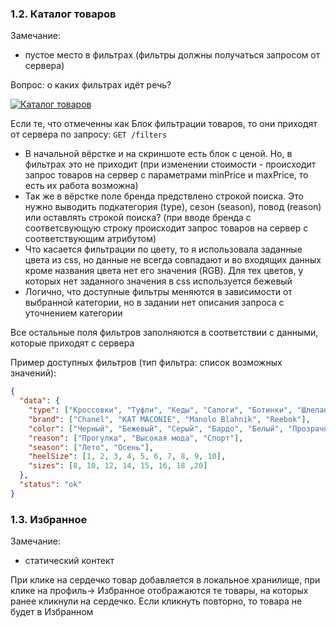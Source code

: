 ###  1.2. Каталог товаров

Замечание:
- пустое место в фильтрах (фильтры должны получаться запросом от сервера)

Вопрос: о каких фильтрах идёт речь?

 [![Каталог товаров](./resources/images/des-cat-small.jpg)](./resources/images/des-cat-full.jpg)

Если те, что отмеченны как Блок фильтрации товаров, то они приходят от сервера по запросу: `GET /filters`

- В начальной вёрстке и на скриншоте есть блок с ценой. Но, в фильтрах это не приходит (при изменении стоимости - происходит запрос товаров на сервер с параметрами minPrice и maxPrice, то есть их работа возможна)
- Так же в вёрстке поле бренда предствлено строкой поиска. Это нужно выводить подкатегория (type), сезон (season), повод (reason) или оставлять строкой поиска? (при вводе бренда с соответсвующую строку происходит запрос товаров на сервер с соответствующим атрибутом)
- Что касается фильтрации по цвету, то я использовала заданные цвета из css, но данные не всегда совпадают и во входящих данных кроме названия цвета нет его значения (RGB). Для тех цветов, у которых нет заданного значения в css используется бежевый 
- Логично, что доступные фильтры меняются в зависимости от выбранной категории, но в задании нет описания запроса с уточнением категории

Все остальные поля фильтров заполняются в соответствии с данными, которые приходят с сервера

Пример доступных фильтров (тип фильтра: список возможных значений):
```json
{  
  "data": {
    "type": ["Кроссовки", "Туфли", "Кеды", "Сапоги", "Ботинки", "Шлепанцы", "Ботильоны", "Босоножки"],
    "brand": ["Chanel", "KAT MACONIE", "Manolo Blahnik", "Reebok"],
    "color": ["Черный", "Бежевый", "Серый", "Бардо", "Белый", "Прозрачный", "Синий", "Красный"],
    "reason": ["Прогулка", "Высокая мода", "Спорт"],
    "season": ["Лето", "Осень"],
    "heelSize": [1, 2, 3, 4, 5, 6, 7, 8, 9, 10],
    "sizes": [8, 10, 12, 14, 15, 16, 18 ,20]
  },
  "status": "ok"
}
```


### 1.3. Избранное

Замечание:
- статический контект

При клике на сердечко товар добавляется в локальное хранилище, при клике на профиль-> Избранное отображаются те товары, на которых ранее кликнули на сердечко. Если кликнуть повторно, то товара не будет в Избранном